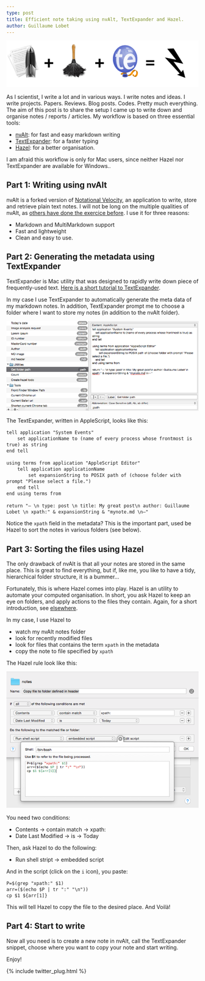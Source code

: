 ```yaml
---
type: post
title: Efficient note taking using nvAlt, TextExpander and Hazel.
author: Guillaume Lobet
---
```


![legend ](/img/nvalt/hazel-nvalt.png)

As I scientist, I write a lot and in various ways. I write notes and ideas. I write projects. Papers. Reviews. Blog posts. Codes. Pretty much everything. 
The aim of this post is to share the setup I came up to write down and organise notes / reports / articles. My workflow is based on three essential tools: 

- [nvAlt](http://brettterpstra.com/projects/nvalt/): for fast and easy markdown writing
- [TextExpander](http://smilesoftware.com/TextExpander/index.html): for a faster typing
- [Hazel](http://www.noodlesoft.com/hazel.php): for a better organisation.

<div class="message">
I am afraid this workflow is only for Mac users, since neither Hazel nor TextExpander are available for Windows..
</div>

## Part 1: Writing using nvAlt

nvAlt is a forked version of [Notational Velocity](http://notational.net/), an application to write, store and retrieve plain text notes. I will not be long on the multiple qualities of nvAlt, as [others have done the exercice before](http://www.macworld.com/article/2047073/nvalt-review-makes-writing-and-finding-plain-text-notes-simple.html). I use it for three reasons:

- Markdown and MultiMarkdown support
- Fast and lightweight
- Clean and easy to use.


## Part 2: Generating the metadata using TextExpander

TextExpander is Mac utility that was designed to rapidly write down piece of frequently-used text. [Here is a short tutorial to TextExpander](http://lifehacker.com/a-comprehensive-guide-to-textexpander-1616374942).

In my case I use TextExpander to automatically generate the meta data of my markdown notes. In addition, TextExpander prompt me to choose a folder where I want to store my notes (in addition to the nvAlt folder).


![legend ](/img/nvalt/textexpander.png)


The TextExpander, written in AppleScript, looks like this: 

	tell application "System Events"
    	set applicationName to (name of every process whose frontmost is true) as string
	end tell

	using terms from application "AppleScript Editor"
    	tell application applicationName
        	set expansionString to POSIX path of (choose folder with prompt "Please select a file.")
    	end tell
	end using terms from

	return "— \n type: post \n title: My great post\n author: Guillaume Lobet \n xpath:" & expansionString & "mynote.md \n—"
	
Notice the `xpath` field in the metadata? This is the important part, used be Hazel to sort the notes in various folders (see below).


## Part 3: Sorting the files using Hazel

The only drawback of nvAlt is that all your notes are stored in the same place. This is great to find everything, but if, like me, you like to have a tidy, hierarchical folder structure, it is a bummer...

Fortunately, this is where Hazel comes into play. Hazel is an utility to automate your computed organisation. In short, you ask Hazel to keep an eye on folders, and apply actions to the files they contain. Again, for a short introduction, see [elsewhere](http://computers.tutsplus.com/tutorials/9-hazel-rules-to-increase-your-productivity--mac-47144).

In my case, I use Hazel to

- watch my nvAlt notes folder
- look for recently modified files
- look for files that contains the term `xpath` in the metadata
- copy the note to file specified by `xpath`

The Hazel rule look like this:

![legend ](/img/nvalt/hazel.png)

You need two conditions:

- Contents -> contain match -> xpath:
- Date Last Modified -> is -> Today

Then, ask Hazel to do the following:

- Run shell stript -> embedded script

And in the script (click on the `i` icon), you paste:

	P=$(grep "xpath:" $1) 
	arr=($(echo $P | tr ":" "\n"))
	cp $1 ${arr[1]}
	
This will tell Hazel to copy the file to the desired place. And Voilà!

## Part 4: Start to write

Now all you need is to create a new note in nvAlt, call the TextExpander snippet, choose where you want to copy your note and start writing.

Enjoy!


{% include twitter_plug.html %}



